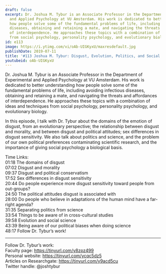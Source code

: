 ```yaml
---
draft: false
excerpt: Dr. Joshua M. Tybur is an Associate Professor in the Department of Experimental
  and Applied Psychology at VU Amsterdam. His work is dedicated to better understanding
  how people solve some of the fundamental problems of life, including avoiding infectious
  diseases, obtaining and retaining a mate, and navigating the threats and affordances
  of interdependence. He approaches these topics with a combination of ideas and techniques
  from social psychology, personality psychology, and evolutionary biology.
id: e113
image: https://i.ytimg.com/vi/oAb-UIGKyxU/maxresdefault.jpg
publishDate: 2019-07-11
title: '#113 Joshua M. Tybur: Disgust, Evolution, Politics, and Social Psychology'
youtubeid: oAb-UIGKyxU
---
```

Dr. Joshua M. Tybur is an Associate Professor in the Department of Experimental and Applied Psychology at VU Amsterdam. His work is dedicated to better understanding how people solve some of the fundamental problems of life, including avoiding infectious diseases, obtaining and retaining a mate, and navigating the threats and affordances of interdependence. He approaches these topics with a combination of ideas and techniques from social psychology, personality psychology, and evolutionary biology.

In this episode, I talk with Dr. Tybur about the domains of the emotion of disgust, from an evolutionary perspective; the relationship between disgust and morality, and between disgust and political attitudes; sex differences in disgust sensitivity. We also talk about politics and science, and the problem of our own political preferences contaminating scientific research, and the importance of giving social psychology a biological basis.  

Time Links:  
01:18  The domains of disgust  
07:02  Disgust and morality                    
09:37  Disgust and political conservatism                
17:52  Sex differences in disgust sensitivity           
20:44  Do people experience more disgust sensitivity toward people from out-groups?             
24:50  The political attitudes disgust is associated with  
28:00  Do people who believe in adaptations of the human mind have a far-right agenda?  
31:35  Separating politics from science  
33:54  Things to be aware of in cross-cultural studies  
39:58  Evolution and social science      
43:39  Being aware of our political biases when doing science  
48:17  Follow Dr. Tybur’s work!    

---

Follow Dr. Tybur’s work:  
Faculty page: https://tinyurl.com/y8zpz499  
Personal website: https://tinyurl.com/ycqc5dz5  
Articles on Researchgate: https://tinyurl.com/y9acd5cu  
Twitter handle: @joshtybur
